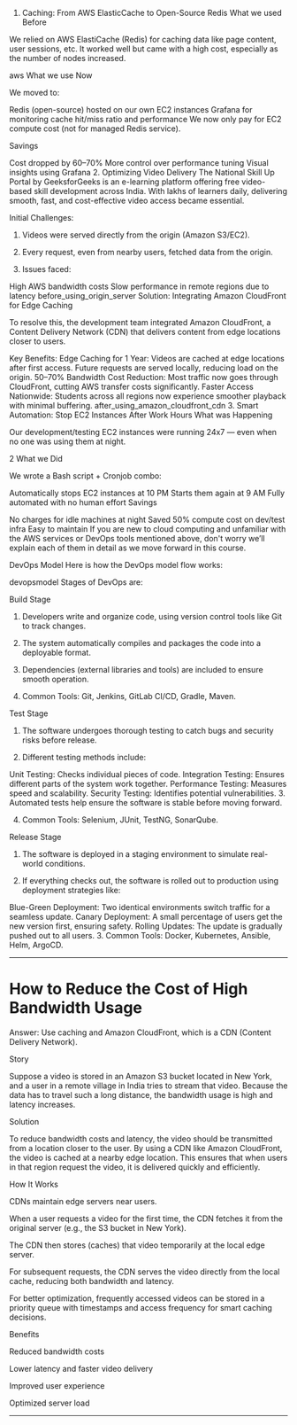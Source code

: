 1. Caching: From AWS ElasticCache to Open-Source Redis
What we used Before

We relied on AWS ElastiCache (Redis) for caching data like page content, user sessions, etc. It worked well but came with a high cost, especially as the number of nodes increased.

aws
What we use Now

We moved to:

Redis (open-source) hosted on our own EC2 instances
Grafana for monitoring cache hit/miss ratio and performance
We now only pay for EC2 compute cost (not for managed Redis service).

Savings

Cost dropped by 60–70%
More control over performance tuning
Visual insights using Grafana
2. Optimizing Video Delivery
The National Skill Up Portal by GeeksforGeeks is an e-learning platform offering free video-based skill development across India. With lakhs of learners daily, delivering smooth, fast, and cost-effective video access became essential.

Initial Challenges:

1. Videos were served directly from the origin (Amazon S3/EC2).

2. Every request, even from nearby users, fetched data from the origin.

3. Issues faced:

High AWS bandwidth costs
Slow performance in remote regions due to latency
before_using_origin_server
Solution: Integrating Amazon CloudFront for Edge Caching

To resolve this, the development team integrated Amazon CloudFront, a Content Delivery Network (CDN) that delivers content from edge locations closer to users.

Key Benefits:
Edge Caching for 1 Year:
Videos are cached at edge locations after first access. Future requests are served locally, reducing load on the origin.
50–70% Bandwidth Cost Reduction:
Most traffic now goes through CloudFront, cutting AWS transfer costs significantly.
Faster Access Nationwide:
Students across all regions now experience smoother playback with minimal buffering.
after_using_amazon_cloudfront_cdn
3. Smart Automation: Stop EC2 Instances After Work Hours
What was Happening

Our development/testing EC2 instances were running 24x7 — even when no one was using them at night.

2
What we Did

We wrote a Bash script + Cronjob combo:

Automatically stops EC2 instances at 10 PM
Starts them again at 9 AM
Fully automated with no human effort
Savings

No charges for idle machines at night
Saved 50% compute cost on dev/test infra
Easy to maintain
If you are new to cloud computing and unfamiliar with the AWS services or DevOps tools mentioned above, don't worry we’ll explain each of them in detail as we move forward in this course.

DevOps Model
Here is how the DevOps model flow works:

devopsmodel
Stages of DevOps are:

Build Stage
1. Developers write and organize code, using version control tools like Git to track changes.

2. The system automatically compiles and packages the code into a deployable format.

3. Dependencies (external libraries and tools) are included to ensure smooth operation.

4. Common Tools: Git, Jenkins, GitLab CI/CD, Gradle, Maven.

Test Stage
1. The software undergoes thorough testing to catch bugs and security risks before release.

2. Different testing methods include:

Unit Testing: Checks individual pieces of code.
Integration Testing: Ensures different parts of the system work together.
Performance Testing: Measures speed and scalability.
Security Testing: Identifies potential vulnerabilities.
3. Automated tests help ensure the software is stable before moving forward.

4. Common Tools: Selenium, JUnit, TestNG, SonarQube.

Release Stage
1. The software is deployed in a staging environment to simulate real-world conditions.

2. If everything checks out, the software is rolled out to production using deployment strategies like:

Blue-Green Deployment: Two identical environments switch traffic for a seamless update.
Canary Deployment: A small percentage of users get the new version first, ensuring safety.
Rolling Updates: The update is gradually pushed out to all users.
3. Common Tools: Docker, Kubernetes, Ansible, Helm, ArgoCD.


---

# How to Reduce the Cost of High Bandwidth Usage

Answer:
Use caching and Amazon CloudFront, which is a CDN (Content Delivery Network).

Story

Suppose a video is stored in an Amazon S3 bucket located in New York, and a user in a remote village in India tries to stream that video.
Because the data has to travel such a long distance, the bandwidth usage is high and latency increases.

Solution

To reduce bandwidth costs and latency, the video should be transmitted from a location closer to the user.
By using a CDN like Amazon CloudFront, the video is cached at a nearby edge location. This ensures that when users in that region request the video, it is delivered quickly and efficiently.

How It Works

CDNs maintain edge servers near users.

When a user requests a video for the first time, the CDN fetches it from the original server (e.g., the S3 bucket in New York).

The CDN then stores (caches) that video temporarily at the local edge server.

For subsequent requests, the CDN serves the video directly from the local cache, reducing both bandwidth and latency.

For better optimization, frequently accessed videos can be stored in a priority queue with timestamps and access frequency for smart caching decisions.

Benefits

Reduced bandwidth costs

Lower latency and faster video delivery

Improved user experience

Optimized server load

---